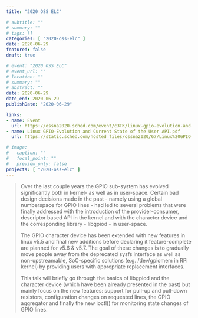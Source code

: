 ```yaml
---
title: "2020 OSS ELC"

# subtitle: ""
# summary: ""
# tags: []
categories: [ "2020-oss-elc" ]
date: 2020-06-29
featured: false
draft: true

# event: "2020 OSS ELC"
# event_url: ""
# location: ""
# summary: ""
# abstract: ""
date: 2020-06-29
date_end: 2020-06-29
publishDate: "2020-06-29"

links:
- name: Event
  url: https://ossna2020.sched.com/event/c3TK/linux-gpio-evolution-and-current-state-of-the-user-api-bartosz-golaszewski-baylibre
- name: Linux GPIO-Evolution and Current State of the User API.pdf
  url: https://static.sched.com/hosted_files/ossna2020/67/Linux%20GPIO-Evolution%20and%20Current%20State%20of%20the%20User%20API.pdf

# image:
#   caption: ""
#   focal_point: ""
#   preview_only: false
projects: [ "2020-oss-elc" ]
---
```


> Over the last couple years the GPIO sub-system has evolved significantly both in kernel- as well as in user-space. Certain bad design decisions made in the past - namely using a global numberspace for GPIO lines - had led to several problems that were finally addressed with the introduction of the provider-consumer, descriptor based API in the kernel and with the character device and the corresponding library - libgpiod - in user-space.
>
> The GPIO character device has been extended with new features in linux v5.5 and final new additions before declaring it feature-complete are planned for v5.6 & v5.7. The goal of these changes is to gradually move people away from the deprecated sysfs interface as well as non-upstreamable, SoC-specific solutions (e.g. /dev/gpiomem in RPi kernel) by providing users with appropriate replacement interfaces.
>
> This talk will briefly go through the basics of libgpiod and the character device (which have been already presented in the past) but mainly focus on the new features: support for pull-up and pull-down resistors, configuration changes on requested lines, the GPIO aggregator and finally the new ioctl() for monitoring state changes of GPIO lines.
